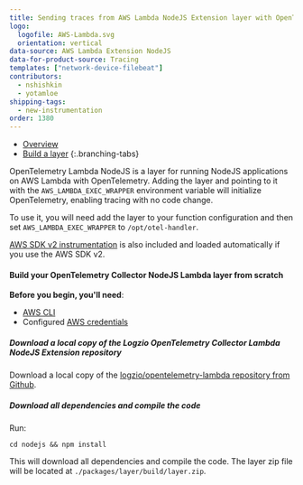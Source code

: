 ```yaml
---
title: Sending traces from AWS Lambda NodeJS Extension layer with OpenTelemetry Collector
logo:
  logofile: AWS-Lambda.svg
  orientation: vertical
data-source: AWS Lambda Extension NodeJS
data-for-product-source: Tracing
templates: ["network-device-filebeat"]
contributors:
  - nshishkin
  - yotamloe
shipping-tags:
  - new-instrumentation
order: 1380
---
```


<!-- tabContainer:start -->
<div class="branching-container">

* [Overview](#overview)
* [Build a layer](#new)
{:.branching-tabs}

<!-- tab:start -->
<div id="overview">
  
OpenTelemetry Lambda NodeJS is a layer for running NodeJS applications on AWS Lambda with OpenTelemetry. Adding the layer and pointing to it with
the `AWS_LAMBDA_EXEC_WRAPPER` environment variable will initialize OpenTelemetry, enabling tracing with no code change.

To use it, you will need add the layer to your function configuration and then set `AWS_LAMBDA_EXEC_WRAPPER` to `/opt/otel-handler`.

[AWS SDK v2 instrumentation](https://github.com/aspecto-io/opentelemetry-ext-js/tree/master/packages/instrumentation-aws-sdk) is also
included and loaded automatically if you use the AWS SDK v2.


</div>
<!-- tab:end -->

<!-- tab:start -->
<div id="new">
  
#### Build your OpenTelemetry Collector NodeJS Lambda layer from scratch

**Before you begin, you'll need**:
  
* [AWS CLI](https://docs.aws.amazon.com/cli/latest/userguide/install-cliv2.html)
* Configured [AWS credentials](https://docs.aws.amazon.com/cli/latest/userguide/cli-configure-files.html)

<div class="tasklist">

##### Download a local copy of the Logzio OpenTelemetry Collector Lambda NodeJS Extension repository

Download a local copy of the [logzio/opentelemetry-lambda repository from Github](https://github.com/logzio/opentelemetry-lambda).
  
##### Download all dependencies and compile the code
  
Run:

```shell
cd nodejs && npm install
```

This will download all dependencies and compile the code. The layer zip file will be located at `./packages/layer/build/layer.zip`.
  
</div>

</div>
<!-- tab:end -->
  
</div>
<!-- tabContainer:end -->
